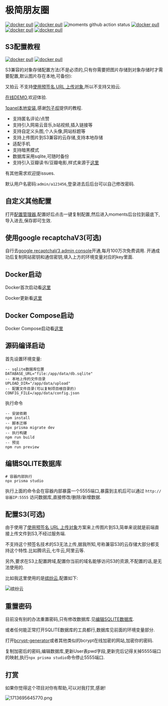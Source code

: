 # 极简朋友圈

[![docker pull](https://img.shields.io/badge/moments-更新记录-blue)](https://github.com/kingwrcy/moments/blob/master/release.md)
[![docker pull](https://img.shields.io/badge/moments-常见问题-blue)](https://github.com/kingwrcy/moments/blob/master/q&a.md)
![moments github action status](https://img.shields.io/github/actions/workflow/status/kingwrcy/moments/deploy.yml)
[![docker pull](https://img.shields.io/docker/pulls/kingwrcy/moments)](https://hub.docker.com/repository/docker/kingwrcy/moments)
[![docker pull](https://img.shields.io/badge/Telegram-group-blue)](https://t.me/simple_moments)
[![docker pull](https://img.shields.io/badge/1panel-本地安装-blue)](https://ono.ee/?p=1713750155422)


## S3配置教程

[![docker pull](https://img.shields.io/badge/CF-R2配置-blue)](https://jerry.mblog.club/moments-r2-config)
[![docker pull](https://img.shields.io/badge/阿里云-OSS配置-blue)](https://jerry.mblog.club/moments-config-aliyun)


S3兼容的对象存储配置方法(不是必须的,只有你需要把图片存储到对象存储时才需要配置,默认图片存在本地,可备份):


又拍云 不支持[使用预签名 URL 上传对象](https://docs.aws.amazon.com/zh_cn/AmazonS3/latest/userguide/PresignedUrlUploadObject.html),所以不支持又拍云.


[在线DEMO](https://m.mblog.club),欢迎体验.

[1panel本地安装](https://ono.ee/?p=1713750155422),感谢[包子叔](https://ono.ee)提供的教程.

- 支持匿名评论/点赞
- 支持引入网易云音乐,b站视频,插入链接等
- 支持自定义头图,个人头像,网站标题等
- 支持上传图片到S3兼容的云存储,支持本地存储
- 适配手机
- 支持暗黑模式
- 数据库采用sqlite,可随时备份
- 支持引入豆瓣读书/豆瓣电影,样式来源于[这里](https://github.com/TankNee/hexo-douban-card/blob/master/templates/assets/style.css)

有其他需求欢迎提issues.

默认用户名密码:`admin/a123456`,登录进去后后台可以自己修改密码.

## 自定义其他配置

打开[配置管理器](https://mconfig.mblog.club),配置好后点击一键复制配置,然后进入moments后台拉到最底下,导入进去,保存即可生效.


## 使用google recaptchaV3(可选)

自行去[google recaptchaV3 admin console](https://www.google.com/recaptcha/admin/create)开通,每月100万次免费调用.
开通成功后复制网站密钥和通信密钥,填入上方的环境变量对应的key里面.


## Docker启动
Docker首次启动看[这里](https://github.com/kingwrcy/moments/blob/master/docker-start.sh)

Docker更新看[这里](https://github.com/kingwrcy/moments/blob/master/docker-update.sh)

## Docker Compose启动
Docker Compose启动看[这里](https://github.com/kingwrcy/moments/blob/master/docker-compose.yml)

## 源码编译启动

首先设置环境变量:

```
-- sqlite数据库位置
DATABASE_URL="file:/app/data/db.sqlite" 
-- 本地上传的文件目录
UPLOAD_DIR="/app/data/upload"
-- 配置文件目录(可以复制项目根目录的)
CONFIG_FILE=/app/data/config.json
```

执行命令

```
-- 安装依赖
npm install
-- 脚本迁移
npx prisma migrate dev
-- 执行构建
npm run build
-- 预览
npm run preview
```

## 编辑SQLITE数据库

```
# 容器内部执行
npx prisma studio
```

执行上面的命令会在容器内部暴露一个5555端口,暴露到主机后可以通过 `http://容器IP:5555` 访问数据库,直接修改/删除/新增数据.


## 配置S3(可选)

由于使用了[使用预签名 URL 上传对象](https://docs.aws.amazon.com/zh_cn/AmazonS3/latest/userguide/PresignedUrlUploadObject.html)方案来上传图片到S3,简单来说就是前端直接上传文件到S3,不经过服务端.

不支持这个预签名技术的S3无法上传,据我所知,号称兼容S3的云存储大部分都支持这个特性.比如腾讯云,七牛云,阿里云等.

另外,要求在S3上配置跨域,配置你当前的域名能够访问S3的资源,不配置的话,是无法使用的.

比如我这里使用的是[缤纷云](https://www.bitiful.com/),配置如下:

![缤纷云](https://yoyo.s3.bitiful.net/2024/04/12/6618b41d6b65c.png?fmt=webp)

## 重置密码

目前没有别的办法重置密码,只有修改数据库.见[编辑SQLITE数据库](https://github.com/kingwrcy/moments?tab=readme-ov-file#%E7%BC%96%E8%BE%91sqlite%E6%95%B0%E6%8D%AE%E5%BA%93).

或者任何能正常打开SQLITE数据库的工具都行,数据库见前面的环境变量部分.

打开[bcrypt-generator](https://bcrypt-generator.com/)或者其他类似的bcrypt在线加密的网站,加密你的密码.

复制加密后的密码,编辑数据库,更新User表pwd字段,更新完后记得关掉5555端口的映射,执行`npx prisma studio`命令停止5555端口.

## 打赏

如果你觉得这个项目对你有帮助,可以对我打赏,感谢!

![1713695645770.png](https://yoyo.s3.bitiful.net/2024/04/21/6624eb9a4fd18.png)